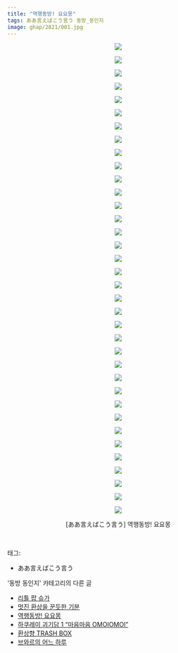 ```yaml
---
title: "역행동방! 요요몽"
tags: ああ言えばこう言う 동방_동인지
image: ghap/2821/001.jpg
---
```

<div class="article">
<p style="text-align: center; clear: none; float: none;"><img src="{{ site.nasurl }}/ghap/2821/001.jpg"/></p>
<p style="text-align: center; clear: none; float: none;"><img src="{{ site.nasurl }}/ghap/2821/002.jpg"/></p>
<p style="text-align: center; clear: none; float: none;"><img src="{{ site.nasurl }}/ghap/2821/003.jpg"/></p>
<p style="text-align: center; clear: none; float: none;"><img src="{{ site.nasurl }}/ghap/2821/004.jpg"/></p>
<p style="text-align: center; clear: none; float: none;"><img src="{{ site.nasurl }}/ghap/2821/005.jpg"/></p>
<p style="text-align: center; clear: none; float: none;"><img src="{{ site.nasurl }}/ghap/2821/006.jpg"/></p>
<p style="text-align: center; clear: none; float: none;"><img src="{{ site.nasurl }}/ghap/2821/007.jpg"/></p>
<p style="text-align: center; clear: none; float: none;"><img src="{{ site.nasurl }}/ghap/2821/008.jpg"/></p>
<p style="text-align: center; clear: none; float: none;"><img src="{{ site.nasurl }}/ghap/2821/009.jpg"/></p>
<p style="text-align: center; clear: none; float: none;"><img src="{{ site.nasurl }}/ghap/2821/010.jpg"/></p>
<p style="text-align: center; clear: none; float: none;"><img src="{{ site.nasurl }}/ghap/2821/011.jpg"/></p>
<p style="text-align: center; clear: none; float: none;"><img src="{{ site.nasurl }}/ghap/2821/012.jpg"/></p>
<p style="text-align: center; clear: none; float: none;"><img src="{{ site.nasurl }}/ghap/2821/013.jpg"/></p>
<p style="text-align: center; clear: none; float: none;"><img src="{{ site.nasurl }}/ghap/2821/014.jpg"/></p>
<p style="text-align: center; clear: none; float: none;"><img src="{{ site.nasurl }}/ghap/2821/015.jpg"/></p>
<p style="text-align: center; clear: none; float: none;"><img src="{{ site.nasurl }}/ghap/2821/016.jpg"/></p>
<p style="text-align: center; clear: none; float: none;"><img src="{{ site.nasurl }}/ghap/2821/017.jpg"/></p>
<p style="text-align: center; clear: none; float: none;"><img src="{{ site.nasurl }}/ghap/2821/018.jpg"/></p>
<p style="text-align: center; clear: none; float: none;"><img src="{{ site.nasurl }}/ghap/2821/019.jpg"/></p>
<p style="text-align: center; clear: none; float: none;"><img src="{{ site.nasurl }}/ghap/2821/020.jpg"/></p>
<p style="text-align: center; clear: none; float: none;"><img src="{{ site.nasurl }}/ghap/2821/021.jpg"/></p>
<p style="text-align: center; clear: none; float: none;"><img src="{{ site.nasurl }}/ghap/2821/022.jpg"/></p>
<p style="text-align: center; clear: none; float: none;"><img src="{{ site.nasurl }}/ghap/2821/023.jpg"/></p>
<p style="text-align: center; clear: none; float: none;"><img src="{{ site.nasurl }}/ghap/2821/024.jpg"/></p>
<p style="text-align: center; clear: none; float: none;"><img src="{{ site.nasurl }}/ghap/2821/025.jpg"/></p>
<p style="text-align: center; clear: none; float: none;"><img src="{{ site.nasurl }}/ghap/2821/026.jpg"/></p>
<p style="text-align: center; clear: none; float: none;"><img src="{{ site.nasurl }}/ghap/2821/027.jpg"/></p>
<p style="text-align: center; clear: none; float: none;"><img src="{{ site.nasurl }}/ghap/2821/028.jpg"/></p>
<p style="text-align: center; clear: none; float: none;"><img src="{{ site.nasurl }}/ghap/2821/029.jpg"/></p>
<p style="text-align: center; clear: none; float: none;"><img src="{{ site.nasurl }}/ghap/2821/030.jpg"/></p>
<p style="text-align: center; clear: none; float: none;"><img src="{{ site.nasurl }}/ghap/2821/031.jpg"/></p>
<p style="text-align: center; clear: none; float: none;"><img src="{{ site.nasurl }}/ghap/2821/032.jpg"/></p>
<p style="text-align: center; clear: none; float: none;"><img src="{{ site.nasurl }}/ghap/2821/033.jpg"/></p>
<p style="text-align: center; clear: none; float: none;"><img src="{{ site.nasurl }}/ghap/2821/034.jpg"/></p>
<p style="text-align: center; clear: none; float: none;"><img src="{{ site.nasurl }}/ghap/2821/035.jpg"/></p>
<p style="text-align: center; clear: none; float: none;"><img src="{{ site.nasurl }}/ghap/2821/036.jpg"/></p>
<p style="text-align: center; clear: none; float: none;">[ああ言えばこう言う] 역행동방! 요요몽</p>
<p><br/></p>
</div><div class="tagTrail">
<p>태그: </p>
<ul>
<li>ああ言えばこう言う</li>
</ul>
</div><div class="another">
<p>'동방 동인지' 카테고리의 다른 글</p>
<ul>
<li><a href="/2016-12-03-ghap_2823">리틀 팝 슈가</a></li>
<li><a href="/2016-12-03-ghap_2822">멋진 환상을 꾼듯한 기분</a></li>
<li><a href="/2016-12-03-ghap_2821">역행동방! 요요몽</a></li>
<li><a href="/2016-12-03-ghap_2820">하쿠레이 괴기담 1 “마음마음 OMOIOMOI”</a></li>
<li><a href="/2016-12-03-ghap_2819">환상향 TRASH BOX</a></li>
<li><a href="/2016-12-03-ghap_2818">브와르의 어느 하루</a></li>
</ul>
</div><div class="cb_module cb_fluid">
<div class="cb_wrt cb_profile">
</div><!-- commentList close -->
</div>